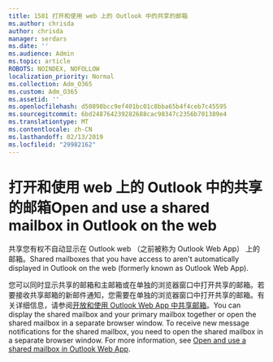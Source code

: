```yaml
---
title: 1581 打开和使用 web 上的 Outlook 中的共享的邮箱
ms.author: chrisda
author: chrisda
manager: serdars
ms.date: ''
ms.audience: Admin
ms.topic: article
ROBOTS: NOINDEX, NOFOLLOW
localization_priority: Normal
ms.collection: Adm_O365
ms.custom: Adm_O365
ms.assetid: ''
ms.openlocfilehash: d50898bcc9ef401bc01c8bba65b4f4ceb7c45595
ms.sourcegitcommit: 6bd248764239282688cac98347c2356b701389e4
ms.translationtype: MT
ms.contentlocale: zh-CN
ms.lasthandoff: 02/13/2019
ms.locfileid: "29982162"
---
```

# <a name="open-and-use-a-shared-mailbox-in-outlook-on-the-web"></a><span data-ttu-id="124cf-102">打开和使用 web 上的 Outlook 中的共享的邮箱</span><span class="sxs-lookup"><span data-stu-id="124cf-102">Open and use a shared mailbox in Outlook on the web</span></span>

<span data-ttu-id="124cf-103">共享您有权不自动显示在 Outlook web （之前被称为 Outlook Web App） 上的邮箱。</span><span class="sxs-lookup"><span data-stu-id="124cf-103">Shared mailboxes that you have access to aren't automatically displayed in Outlook on the web (formerly known as Outlook Web App).</span></span>

<span data-ttu-id="124cf-p101">您可以同时显示共享的邮箱和主邮箱或在单独的浏览器窗口中打开共享的邮箱。若要接收共享邮箱的新邮件通知，您需要在单独的浏览器窗口中打开共享的邮箱。有关详细信息，请参阅[开放和使用 Outlook Web App 中共享邮箱](https://support.office.com/article/BC127866-42BE-4DE7-92AE-1EF2F787FD5C)。</span><span class="sxs-lookup"><span data-stu-id="124cf-p101">You can display the shared mailbox and your primary mailbox together or open the shared mailbox in a separate browser window. To receive new message notifications for the shared mailbox, you need to open the shared mailbox in a separate browser window. For more information, see [Open and use a shared mailbox in Outlook Web App](https://support.office.com/article/BC127866-42BE-4DE7-92AE-1EF2F787FD5C).</span></span>